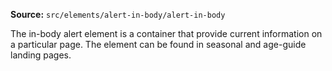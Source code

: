 **Source:** `src/elements/alert-in-body/alert-in-body`

The in-body alert element is a container that provide current information on a particular page. The element can be found in seasonal and age-guide landing pages.